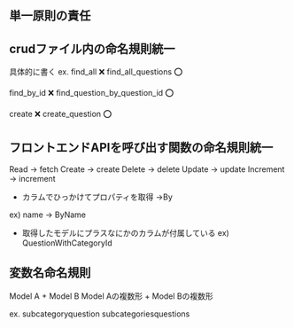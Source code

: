 ## 単一原則の責任


## crudファイル内の命名規則統一

具体的に書く
ex.
find_all ❌
find_all_questions ⭕️

find_by_id ❌
find_question_by_question_id ⭕️

create ❌
create_question ⭕️

## フロントエンドAPIを呼び出す関数の命名規則統一

Read -> fetch
Create -> create
Delete -> delete
Update -> update
Increment -> increment


- カラムでひっかけてプロパティを取得
→By 

ex) name
-> ByName

- 取得したモデルにプラスなにかのカラムが付属している
ex) QuestionWithCategoryId


## 変数名命名規則
Model A + Model B
Model Aの複数形 + Model Bの複数形

ex.
subcategoryquestion
subcategoriesquestions


